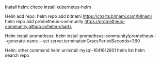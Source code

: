 

Install helm:
choco install kubernetes-helm

Helm add repo:
helm repo add bitnami https://charts.bitnami.com/bitnami
helm repo add prometheus-community https://prometheus-community.github.io/helm-charts

Helm install prometheus:
helm install prometheus-community/prometheus --generate-name --set server.terminationGracePeriodSeconds=360


Helm: other command
helm uninstall mysql-1641612801
helm list
helm search repo
